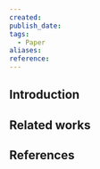 ```yaml
---
created: 
publish_date: 
tags:
  - Paper
aliases: 
reference:
---
```

## Introduction


## Related works



## References
